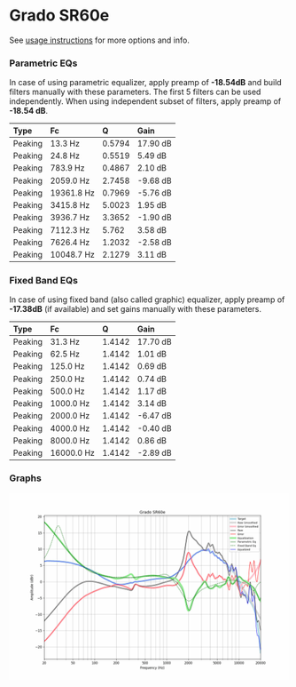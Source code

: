 # Grado SR60e
See [usage instructions](https://github.com/jaakkopasanen/AutoEq#usage) for more options and info.

### Parametric EQs
In case of using parametric equalizer, apply preamp of **-18.54dB** and build filters manually
with these parameters. The first 5 filters can be used independently.
When using independent subset of filters, apply preamp of **-18.54 dB**.

| Type    | Fc         |      Q | Gain     |
|:--------|:-----------|:-------|:---------|
| Peaking | 13.3 Hz    | 0.5794 | 17.90 dB |
| Peaking | 24.8 Hz    | 0.5519 | 5.49 dB  |
| Peaking | 783.9 Hz   | 0.4867 | 2.10 dB  |
| Peaking | 2059.0 Hz  | 2.7458 | -9.68 dB |
| Peaking | 19361.8 Hz | 0.7969 | -5.76 dB |
| Peaking | 3415.8 Hz  | 5.0023 | 1.95 dB  |
| Peaking | 3936.7 Hz  | 3.3652 | -1.90 dB |
| Peaking | 7112.3 Hz  | 5.762  | 3.58 dB  |
| Peaking | 7626.4 Hz  | 1.2032 | -2.58 dB |
| Peaking | 10048.7 Hz | 2.1279 | 3.11 dB  |

### Fixed Band EQs
In case of using fixed band (also called graphic) equalizer, apply preamp of **-17.38dB**
(if available) and set gains manually with these parameters.

| Type    | Fc         |      Q | Gain     |
|:--------|:-----------|:-------|:---------|
| Peaking | 31.3 Hz    | 1.4142 | 17.70 dB |
| Peaking | 62.5 Hz    | 1.4142 | 1.01 dB  |
| Peaking | 125.0 Hz   | 1.4142 | 0.69 dB  |
| Peaking | 250.0 Hz   | 1.4142 | 0.74 dB  |
| Peaking | 500.0 Hz   | 1.4142 | 1.17 dB  |
| Peaking | 1000.0 Hz  | 1.4142 | 3.14 dB  |
| Peaking | 2000.0 Hz  | 1.4142 | -6.47 dB |
| Peaking | 4000.0 Hz  | 1.4142 | -0.40 dB |
| Peaking | 8000.0 Hz  | 1.4142 | 0.86 dB  |
| Peaking | 16000.0 Hz | 1.4142 | -2.89 dB |

### Graphs
![](./Grado%20SR60e.png)